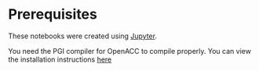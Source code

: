 # Prerequisites
These notebooks were created using [Jupyter](http://jupyter.org/).

You need the PGI compiler for OpenACC to compile properly. You can view the installation instructions [here](https://www.pgroup.com/resources/docs/18.1/x86/openacc-gs/index.htm)
